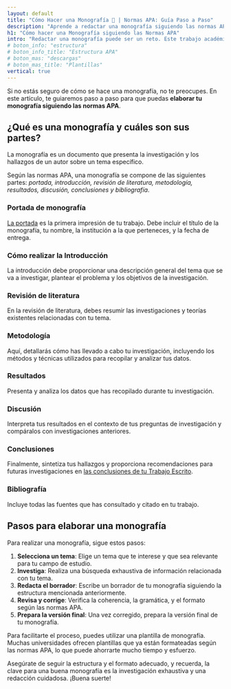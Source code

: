 ```yaml
---
layout: default
title: "Cómo Hacer una Monografía 📝 | Normas APA: Guía Paso a Paso"
description: "Aprende a redactar una monografía siguiendo las normas APA con nuestra guía completa. Desde seleccionar el tema hasta la versión final. 💡 ¡Haz clic aquí!"
h1: "Cómo hacer una Monografía siguiendo las Normas APA"
intro: "Redactar una monografía puede ser un reto. Este trabajo académico requiere una investigación exhaustiva y una redacción cuidadosa."
# boton_info: "estructura"
# boton_info_title: "Estructura APA"
# boton_mas: "descargas"
# boton_mas_title: "Plantillas"
vertical: true
---
```

Si no estás seguro de cómo se hace una monografía, no te preocupes. En este artículo, te guiaremos paso a paso para que puedas **elaborar tu monografía siguiendo las normas APA**.

## ¿Qué es una monografía y cuáles son sus partes?

La monografía es un documento que presenta la investigación y los hallazgos de un autor sobre un tema específico.

Según las normas APA, una monografía se compone de las siguientes partes: *portada, introducción, revisión de literatura, metodología, resultados, discusión, conclusiones y bibliografía*.

### Portada de monografía

[La portada]({{'portada-trabajo-escrito'|relative_url}}) es la primera impresión de tu trabajo. Debe incluir el título de la monografía, tu nombre, la institución a la que perteneces, y la fecha de entrega.

### Cómo realizar la Introducción

La introducción debe proporcionar una descripción general del tema que se va a investigar, plantear el problema y los objetivos de la investigación.

### Revisión de literatura

En la revisión de literatura, debes resumir las investigaciones y teorías existentes relacionadas con tu tema.

### Metodología

Aquí, detallarás cómo has llevado a cabo tu investigación, incluyendo los métodos y técnicas utilizados para recopilar y analizar tus datos.

### Resultados

Presenta y analiza los datos que has recopilado durante tu investigación.

### Discusión

Interpreta tus resultados en el contexto de tus preguntas de investigación y compáralos con investigaciones anteriores.

### Conclusiones

Finalmente, sintetiza tus hallazgos y proporciona recomendaciones para futuras investigaciones en [las conclusiones de tu Trabajo Escrito]({{'conclusiones-trabajo-escrito'|relative_url}}).

### Bibliografía

Incluye todas las fuentes que has consultado y citado en tu trabajo.

## Pasos para elaborar una monografía

Para realizar una monografía, sigue estos pasos:

1. **Selecciona un tema**: Elige un tema que te interese y que sea relevante para tu campo de estudio.
2. **Investiga**: Realiza una búsqueda exhaustiva de información relacionada con tu tema.
3. **Redacta el borrador**: Escribe un borrador de tu monografía siguiendo la estructura mencionada anteriormente.
4. **Revisa y corrige**: Verifica la coherencia, la gramática, y el formato según las normas APA.
5. **Prepara la versión final**: Una vez corregido, prepara la versión final de tu monografía.

Para facilitarte el proceso, puedes utilizar una plantilla de monografía. Muchas universidades ofrecen plantillas que ya están formateadas según las normas APA, lo que puede ahorrarte mucho tiempo y esfuerzo.

<!-- Además, para darte una mejor idea de cómo debe verse una monografía, te proporcionamos un ejemplo de monografía que puedes consultar. -->

Asegúrate de seguir la estructura y el formato adecuado, y recuerda, la clave para una buena monografía es la investigación exhaustiva y una redacción cuidadosa. ¡Buena suerte!
